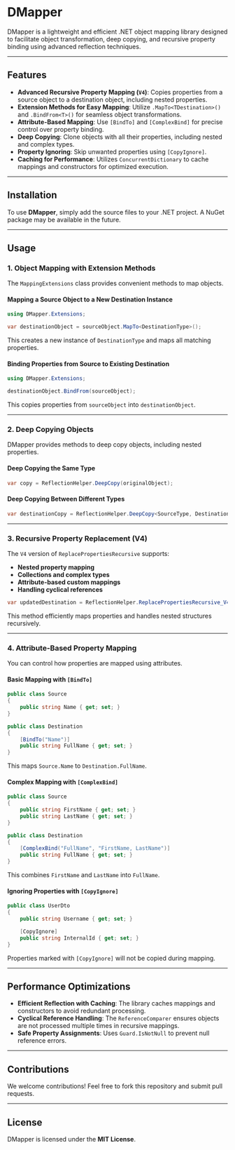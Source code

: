 # DMapper

DMapper is a lightweight and efficient .NET object mapping library designed to facilitate object transformation, deep copying, and recursive property binding using advanced reflection techniques.

---

## Features

- **Advanced Recursive Property Mapping (`V4`)**: Copies properties from a source object to a destination object, including nested properties.
- **Extension Methods for Easy Mapping**: Utilize `.MapTo<TDestination>()` and `.BindFrom<T>()` for seamless object transformations.
- **Attribute-Based Mapping**: Use `[BindTo]` and `[ComplexBind]` for precise control over property binding.
- **Deep Copying**: Clone objects with all their properties, including nested and complex types.
- **Property Ignoring**: Skip unwanted properties using `[CopyIgnore]`.
- **Caching for Performance**: Utilizes `ConcurrentDictionary` to cache mappings and constructors for optimized execution.

---

## Installation

To use **DMapper**, simply add the source files to your .NET project. A NuGet package may be available in the future.

---

## Usage

### 1. **Object Mapping with Extension Methods**

The `MappingExtensions` class provides convenient methods to map objects.

#### **Mapping a Source Object to a New Destination Instance**
```csharp
using DMapper.Extensions;

var destinationObject = sourceObject.MapTo<DestinationType>();
```
This creates a new instance of `DestinationType` and maps all matching properties.

#### **Binding Properties from Source to Existing Destination**
```csharp
using DMapper.Extensions;

destinationObject.BindFrom(sourceObject);
```
This copies properties from `sourceObject` into `destinationObject`.

---

### 2. **Deep Copying Objects**

DMapper provides methods to deep copy objects, including nested properties.

#### **Deep Copying the Same Type**
```csharp
var copy = ReflectionHelper.DeepCopy(originalObject);
```

#### **Deep Copying Between Different Types**
```csharp
var destinationCopy = ReflectionHelper.DeepCopy<SourceType, DestinationType>(sourceObject);
```

---

### 3. **Recursive Property Replacement (V4)**

The `V4` version of `ReplacePropertiesRecursive` supports:
- **Nested property mapping**
- **Collections and complex types**
- **Attribute-based custom mappings**
- **Handling cyclical references**

```csharp
var updatedDestination = ReflectionHelper.ReplacePropertiesRecursive_V4(destinationObject, sourceObject);
```

This method efficiently maps properties and handles nested structures recursively.

---

### 4. **Attribute-Based Property Mapping**

You can control how properties are mapped using attributes.

#### **Basic Mapping with `[BindTo]`**
```csharp
public class Source
{
    public string Name { get; set; }
}

public class Destination
{
    [BindTo("Name")]
    public string FullName { get; set; }
}
```
This maps `Source.Name` to `Destination.FullName`.

#### **Complex Mapping with `[ComplexBind]`**
```csharp
public class Source
{
    public string FirstName { get; set; }
    public string LastName { get; set; }
}

public class Destination
{
    [ComplexBind("FullName", "FirstName, LastName")]
    public string FullName { get; set; }
}
```
This combines `FirstName` and `LastName` into `FullName`.

#### **Ignoring Properties with `[CopyIgnore]`**
```csharp
public class UserDto
{
    public string Username { get; set; }

    [CopyIgnore]
    public string InternalId { get; set; }
}
```
Properties marked with `[CopyIgnore]` will not be copied during mapping.

---

## Performance Optimizations

- **Efficient Reflection with Caching**: The library caches mappings and constructors to avoid redundant processing.
- **Cyclical Reference Handling**: The `ReferenceComparer` ensures objects are not processed multiple times in recursive mappings.
- **Safe Property Assignments**: Uses `Guard.IsNotNull` to prevent null reference errors.

---

## Contributions

We welcome contributions! Feel free to fork this repository and submit pull requests.

---

## License

DMapper is licensed under the **MIT License**.

